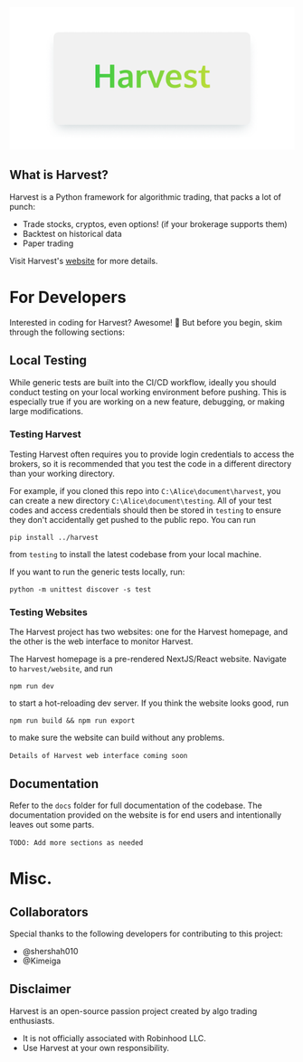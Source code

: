 ![Header](docs/Header.png)

## What is Harvest?
Harvest is a Python framework for algorithmic trading, that packs a lot of punch:
- Trade stocks, cryptos, even options! (if your brokerage supports them)
- Backtest on historical data
- Paper trading

Visit Harvest's [website](tfukaza.github.io/harvest/) for more details.

# For Developers
Interested in coding for Harvest? Awesome! 🤟 But before you begin, skim through the following sections:

## Local Testing
While generic tests are built into the CI/CD workflow, ideally you should conduct testing on your local working environment before pushing. This is especially true if you are working on a new feature, debugging, or making large modifications. 

### Testing Harvest 
Testing Harvest often requires you to provide login credentials to access the brokers, so it is recommended that you test the code in a different directory than your working directory. 

For example, if you cloned this repo into `C:\Alice\document\harvest`, you can create a new directory `C:\Alice\document\testing`. All of your test codes and access credentials should then be stored in `testing` to ensure they don't accidentally get pushed to the public repo. You can run 
```
pip install ../harvest
``` 
from `testing` to install the latest codebase from your local machine.  

If you want to run the generic tests locally, run:
```
python -m unittest discover -s test
```

### Testing Websites
The Harvest project has two websites: one for the Harvest homepage, and the other is the web interface to monitor Harvest.

The Harvest homepage is a pre-rendered NextJS/React website. Navigate to `harvest/website`, and run 
```
npm run dev
``` 
to start a hot-reloading dev server. If you think the website looks good, run 
```
npm run build && npm run export
``` 
to make sure the website can build without any problems. 

`Details of Harvest web interface coming soon`

## Documentation
Refer to the `docs` folder for full documentation of the codebase. The documentation provided on the website is for end users and intentionally leaves out some parts. 

`TODO: Add more sections as needed`

# Misc.
## Collaborators
 Special thanks to the following developers for contributing to this project:
 - @shershah010
 - @Kimeiga


## Disclaimer
Harvest is an open-source passion project created by algo trading enthusiasts. 
- It is not officially associated with Robinhood LLC.  
- Use Harvest at your own responsibility. 
